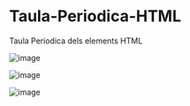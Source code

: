 # Taula-Periodica-HTML
Taula Periodica dels elements HTML<br>

![image](https://github.com/user-attachments/assets/6dbba176-301f-4a8e-b966-76dad4351f23)<br>

![image](https://github.com/user-attachments/assets/ca486566-377b-49c9-a8f2-e0bd4641adf8)<br>

![image](https://github.com/user-attachments/assets/a4968700-9aae-43bb-b124-075d74da5921)<br>
